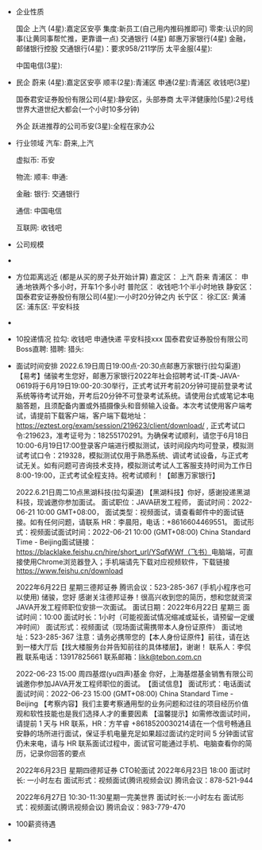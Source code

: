 - 企业性质
  
  国企
  上汽 (4星):嘉定区安亭
  集度:新员工(自己用内推码推即可)
  零束:认识的同事(让黄同事帮忙推，更靠谱一点)
  交通银行 (4星)
  邮惠万家银行(4星) 金融，邮储银行控股
  交通银行(4星)：要求958/211学历
  太平金服(4星):
  
  
  
  中国电信(3星):
- 民企
  蔚来 (4星):嘉定区安亭
  顺丰(2星):青浦区
  申通(2星):青浦区
  收钱吧(3星)
  
  国泰君安证券股份有限公司(4星):静安区，头部券商
  太平洋健康险(5星):2号线世界大道世纪大都会(一个小时10多分钟)
  
  外企
  跃进推荐的公司币安(3星):全程在家办公
- 行业领域
  汽车:
  蔚来,上汽
  
  虚拟币:
  币安
  
  物流:
  顺丰:
  申通:
  
  金融:
  银行:
  交通银行
  
  通信:
  中国电信
  
  互联网:
  收钱吧
- 公司规模
-
- 方位距离远近
  (都是从买的房子处开始计算)
  嘉定区：
  上汽
  蔚来
  青浦区：
  申通:地铁两个多小时，开车1个多小时
  普陀区：
  收钱吧:1个半小时地铁
  静安区：
  国泰君安证券股份有限公司(4星):一小时20分钟之内
  长宁区：
  徐汇区:
  黄浦区:
  浦东区:
  平安科技
-
- 10投递情况
  拉勾:
  收钱吧
  申通快递
  平安科技xxx
  国泰君安证券股份有限公司
  Boss直聘:
  猎聘:
  猎头:
- 面试时间安排
  2022.6.19日周日19:00点-20:30点邮惠万家银行(拉勾渠道)
  【易考】储骏考生您好，邮惠万家银行2022年社会招聘考试-IT类-JAVA-0619将于6月19日19:00-20:30举行，正式考试开考前20分钟可提前登录考试系统等待考试开始，开考后20分钟不可登录考试系统。请使用台式或笔记本电脑答题，且须配备内置或外插摄像头和音频输入设备。本次考试使用客户端考试，请提前下载客户端，客户端下载地址：https://eztest.org/exam/session/219623/client/download/ , 正式考试口令:219623，准考证号为：18255170291。为确保考试顺利，请您于6月18日10:00-6月19日17:00登录客户端进行模拟测试，该时间段内均可登录，模拟测试考试口令：219328，模拟测试仅用于熟悉系统、调试考试设备，与正式考试无关。如有问题可咨询技术支持，模拟测试考试人工客服支持时间为工作日8:00-19:00，正式考试全程支持。祝考试顺利！【邮惠万家银行】
  
  
  2022.6.21日周二10点黑湖科技(拉勾渠道)
  【黑湖科技】你好，感谢投递黑湖科技，现诚邀你参加面试。
  面试职位：JAVA研发工程师，
  面试时间：2022-06-21 10:00 GMT+08:00，
  面试类型：视频面试，请查看邮件中的面试链接。如有任何问题，请联系 HR：李晨阳，电话：+8616604469551。
  面试形式：视频面试​
  面试时间：2022-06-21 10:00 (GMT+08:00) China Standard Time - Beijing​
  面试链接：https://blacklake.feishu.cn/hire/short_url/YSqfWWf（飞书）​
  电脑端，可直接使用Chrome浏览器登入；手机端请先下载对应视频软件，下载链接 https://www.feishu.cn/download
  
  2022年6月22日 星期三德邦证券
  腾讯会议：523-285-367 (手机小程序也可以使用)
  储骏，您好
  感谢关注德邦证券！很高兴收到您的简历，想和您就资深JAVA开发工程师职位安排一次面试。
  面试日期：2022年6月22日 星期三
  面试时间：10:00
  面试时长：1小时（可能视面试情况缩减或延长，请预留一定缓冲时间）
  面试形式：视频面试（现场面试需携带本人身份证原件）
  面试地址：523-285-367
   注意：请务必携带您的【本人身份证原件】前往，请在达到一楼大厅后【找大楼服务台并告知前往的具体楼层】，谢谢！ 
  联系人：李侃戡
  联系电话：13917825661
  联系邮箱：likk@tebon.com.cn
  
  2022-06-23 15:00 周四基煜(yu四声)基金
  你好，上海基煜基金销售有限公司诚邀你参加JAVA开发工程师职位的面试。​
  【面试信息】​
  面试形式：电话面试​
  面试时间：2022-06-23 15:00 (GMT+08:00) China Standard Time - Beijing​
  【考察内容】​
  我们主要考察通用型的业务问题和过往的项目经历​
  价值观和软性技能也是我们选择人才的重要因素​
  【温馨提示】​
  如需修改面试时间，请提前 1 天与 HR 联系，HR：方芊睿 +8618520030214​
  请在一个信号畅通且安静的场所进行面试，保证手机电量充足​
  如果超过面试约定时间 5 分钟面试官仍未来电，请与 HR 联系​
  面试过程中，面试官可能通过手机、电脑查看你的简历，记录你回答的要点​
  
  2022年6月23日 星期四德邦证券 CTO轮面试
  2022年6月23日 18:00
  面试时长: 一小时左右
  面试形式：视频面试(腾讯视频会议) 
  腾讯会议：878-521-944
  
  2022年6月27日 10:30-11:30星期一完美世界 
  面试时长:一小时左右
  面试形式：视频面试(腾讯视频会议) 
  腾讯会议：983-779-470
- 100薪资待遇
-
